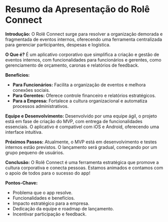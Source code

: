 # Resumo da Apresentação do Rolê Connect

**Introdução:**
O Rolê Connect surge para resolver a organização demorada e fragmentada de eventos internos, oferecendo uma ferramenta centralizada para gerenciar participantes, despesas e logística.

**O Que é?**
É um aplicativo corporativo que simplifica a criação e gestão de eventos internos, com funcionalidades para funcionários e gerentes, como gerenciamento de orçamento, caronas e relatórios de feedback.

**Benefícios:**
- **Para Funcionários:** Facilita a organização de eventos e melhora conexões sociais.
- **Para Gerentes:** Oferece controle financeiro e relatórios estratégicos.
- **Para a Empresa:** Fortalece a cultura organizacional e automatiza processos administrativos.

**Equipe e Desenvolvimento:**
Desenvolvido por uma equipe ágil, o projeto está em fase de criação do MVP, com entrega de funcionalidades essenciais. O aplicativo é compatível com iOS e Android, oferecendo uma interface intuitiva.

**Próximos Passos:**
Atualmente, o MVP está em desenvolvimento e testes internos estão previstos. O lançamento será gradual, começando por um grupo pequeno de usuários.

**Conclusão:**
O Rolê Connect é uma ferramenta estratégica que promove a cultura corporativa e conecta pessoas. Estamos animados e contamos com o apoio de todos para o sucesso do app!

**Pontos-Chave:**
- Problema que o app resolve.
- Funcionalidades e benefícios.
- Impacto estratégico para a empresa.
- Dedicação da equipe e roadmap de lançamento.
- Incentivar participação e feedback.

